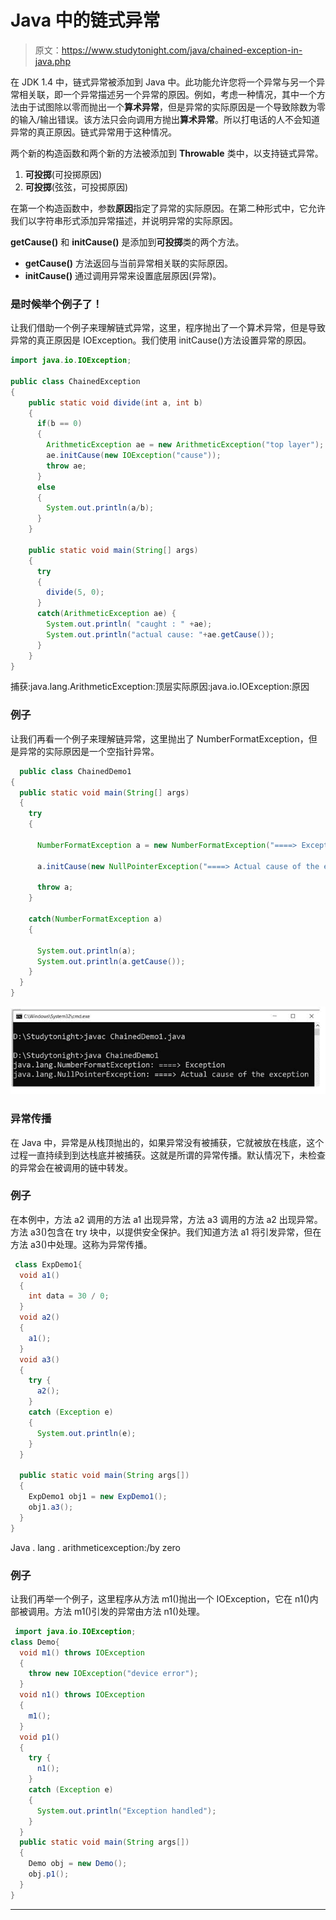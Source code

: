 # Java 中的链式异常

> 原文：<https://www.studytonight.com/java/chained-exception-in-java.php>

在 JDK 1.4 中，链式异常被添加到 Java 中。此功能允许您将一个异常与另一个异常相关联，即一个异常描述另一个异常的原因。例如，考虑一种情况，其中一个方法由于试图除以零而抛出一个**算术异常**，但是异常的实际原因是一个导致除数为零的输入/输出错误。该方法只会向调用方抛出**算术异常**。所以打电话的人不会知道异常的真正原因。链式异常用于这种情况。

两个新的构造函数和两个新的方法被添加到 **Throwable** 类中，以支持链式异常。

1.  **可投掷**(可投掷原因)
2.  **可投掷**(弦弦，可投掷原因)

在第一个构造函数中，参数**原因**指定了异常的实际原因。在第二种形式中，它允许我们以字符串形式添加异常描述，并说明异常的实际原因。

**getCause()** 和 **initCause()** 是添加到**可投掷**类的两个方法。

*   **getCause()** 方法返回与当前异常相关联的实际原因。
*   **initCause()** 通过调用异常来设置底层原因(异常)。

### 是时候举个例子了！

让我们借助一个例子来理解链式异常，这里，程序抛出了一个算术异常，但是导致异常的真正原因是 IOException。我们使用 initCause()方法设置异常的原因。

```java
import java.io.IOException;

public class ChainedException
{
    public static void divide(int a, int b)
    {
      if(b == 0)
      {
        ArithmeticException ae = new ArithmeticException("top layer");
        ae.initCause(new IOException("cause"));
        throw ae;
      }
      else
      {
        System.out.println(a/b);
      }
    }

    public static void main(String[] args)
    {
      try 
      {
        divide(5, 0);
      }
      catch(ArithmeticException ae) {
        System.out.println( "caught : " +ae);
        System.out.println("actual cause: "+ae.getCause());
      }
    }
} 
```

捕获:java.lang.ArithmeticException:顶层实际原因:java.io.IOException:原因

### 例子

让我们再看一个例子来理解链异常，这里抛出了 NumberFormatException，但是异常的实际原因是一个空指针异常。

```java
  public class ChainedDemo1
{ 
  public static void main(String[] args) 
  { 
    try
    { 

      NumberFormatException a = new NumberFormatException("====> Exception"); 

      a.initCause(new NullPointerException("====> Actual cause of the exception")); 

      throw a; 
    } 

    catch(NumberFormatException a) 
    { 

      System.out.println(a); 
      System.out.println(a.getCause()); 
    } 
  } 
} 

```

![chained-example](img/b0480d02b05e00c30c0fd0338950bcf0.png)

### 异常传播

在 Java 中，异常是从栈顶抛出的，如果异常没有被捕获，它就被放在栈底，这个过程一直持续到到达栈底并被捕获。这就是所谓的异常传播。默认情况下，未检查的异常会在被调用的链中转发。

### 例子

在本例中，方法 a2 调用的方法 a1 出现异常，方法 a3 调用的方法 a2 出现异常。方法 a3()包含在 try 块中，以提供安全保护。我们知道方法 a1 将引发异常，但在方法 a3()中处理。这称为异常传播。

```java
 class ExpDemo1{ 
  void a1() 
  { 
    int data = 30 / 0; 
  } 
  void a2() 
  { 
    a1();  
  } 
  void a3() 
  { 
    try { 
      a2();
    } 
    catch (Exception e) 
    { 
      System.out.println(e); 
    } 
  } 

  public static void main(String args[]) 
  { 
    ExpDemo1 obj1 = new ExpDemo1(); 
    obj1.a3(); 
  } 
} 
```

Java . lang . arithmeticexception:/by zero

### 例子

让我们再举一个例子，这里程序从方法 m1()抛出一个 IOException，它在 n1()内部被调用。方法 m1()引发的异常由方法 n1()处理。

```java
 import java.io.IOException; 
class Demo{ 
  void m1() throws IOException
  { 
    throw new IOException("device error"); 
  } 
  void n1() throws IOException
  { 
    m1(); 
  } 
  void p1() 
  { 
    try { 
      n1(); 
    } 
    catch (Exception e) 
    { 
      System.out.println("Exception handled"); 
    } 
  } 
  public static void main(String args[]) 
  { 
    Demo obj = new Demo(); 
    obj.p1(); 
  } 
} 
```

* * *
